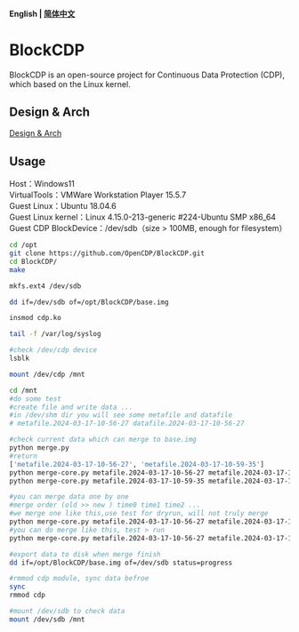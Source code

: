 #### English | [简体中文](README_CN.md)
# BlockCDP
BlockCDP is an open-source project for Continuous Data Protection (CDP), which based on the Linux kernel.

## Design & Arch
[Design & Arch](https://github.com/OpenCDP/OpenCDP)

## Usage
Host：Windows11  
VirtualTools：VMWare Workstation Player 15.5.7  
Guest Linux：Ubuntu 18.04.6  
Guest Linux kernel：Linux 4.15.0-213-generic #224-Ubuntu SMP x86_64  
Guest CDP BlockDevice：/dev/sdb（size > 100MB, enough for filesystem）  

```bash
cd /opt
git clone https://github.com/OpenCDP/BlockCDP.git
cd BlockCDP/
make

mkfs.ext4 /dev/sdb

dd if=/dev/sdb of=/opt/BlockCDP/base.img

insmod cdp.ko

tail -f /var/log/syslog

#check /dev/cdp device
lsblk

mount /dev/cdp /mnt

cd /mnt
#do some test 
#create file and write data ...
#in /dev/shm dir you will see some metafile and datafile
# metafile.2024-03-17-10-56-27 datafile.2024-03-17-10-56-27

#check current data which can merge to base.img
python merge.py
#return
['metafile.2024-03-17-10-56-27', 'metafile.2024-03-17-10-59-35']
python merge-core.py metafile.2024-03-17-10-56-27 metafile.2024-03-17-10-56-27 '' '' test
python merge-core.py metafile.2024-03-17-10-59-35 metafile.2024-03-17-10-59-35 '' '' test

#you can merge data one by one
#merge order (old >> new ) time0 time1 time2 ...
#we merge one like this,use test for dryrun, will not truly merge
python merge-core.py metafile.2024-03-17-10-56-27 metafile.2024-03-17-10-56-27 '' '' test
#you can do merge like this, test > run
python merge-core.py metafile.2024-03-17-10-56-27 metafile.2024-03-17-10-56-27 '' '' run

#export data to disk when merge finish
dd if=/opt/BlockCDP/base.img of=/dev/sdb status=progress

#rmmod cdp module, sync data befroe
sync
rmmod cdp

#mount /dev/sdb to check data
mount /dev/sdb /mnt

```
